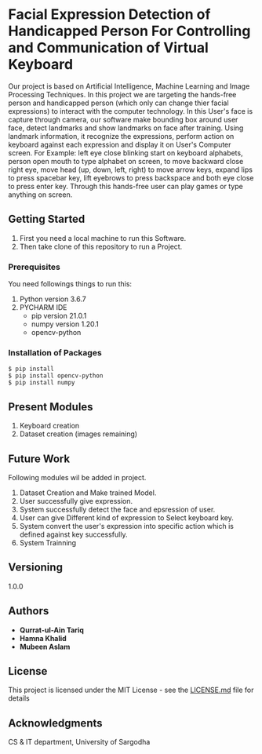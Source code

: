 # Facial Expression Detection of Handicapped Person For Controlling and Communication of Virtual Keyboard
Our project is based on Artificial Intelligence, Machine Learning and Image Processing Techniques. In this project we are targeting the hands-free person and handicapped person (which only can change thier facial expressions) to interact with the computer technology. In this User's face is capture through camera, our software make bounding box around user face, detect landmarks and show landmarks on face after training. Using landmark information, it recognize the expressions, perform action on keyboard against each expression
and display it on User's Computer screen. For Example: left eye close blinking start on keyboard alphabets, person open mouth to type alphabet on screen, to move backward close right eye, move head (up, down, left, right) to move arrow keys, expand lips to press spacebar key, lift eyebrows to press backspace and both eye close to press enter key. Through this hands-free user can play games or type anything on screen.   

## Getting Started

  1. First you need a local machine to run this Software.
  2. Then take clone of this repository to run a Project.
  
### Prerequisites
 You need followings things to run this:
1. Python version 3.6.7
2. PYCHARM IDE
    - pip version 21.0.1
    - numpy version 1.20.1
    - opencv-python  

### Installation of Packages
```
$ pip install
$ pip install opencv-python
$ pip install numpy
```
## Present Modules
1. Keyboard creation 
2. Dataset creation (images remaining)

## Future Work
Following modules wil be added in project.
1. Dataset Creation and Make trained Model.
2. User successfully give expression.
3. System successfully detect the face and epsression of user.
4. User can give Different kind of expression to Select keyboard key.
5. System convert the user's expression into specific action which is defined against key successfully.
6. System Trainning

## Versioning
1.0.0

## Authors
- **Qurrat-ul-Ain Tariq**
- **Hamna Khalid**
- **Mubeen Aslam**

## License
This project is licensed under the MIT License - see the [LICENSE.md](LICENSE) file for details

## Acknowledgments
CS & IT department, University of Sargodha
